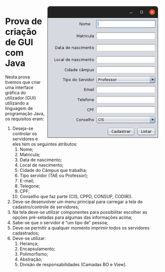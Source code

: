 <img align="right" src="https://raw.githubusercontent.com/raulpacheco2k/IFSC/main/Object-Oriented%20Programming/2021-08-31/Captura%20de%20tela%20de%202021-08-31%2023-03-50.png" />

# Prova de criação de GUI com Java
Nesta prova tivemos que criar uma interface gráfica do utilizador (GUI) utilizando a linguagem de programação Java, os requisitos eram:
1. Deseja-se controlar os servidores e eles tem os seguintes atríbutos: 
   1. Nome;
   2. Matricula;
   3. Data de nascimento;
   4. Local de nascimento;
   5. Cidade do Câmpus que trabalha;
   6. Tipo servidor (TAE ou Professor);
   7. E-mail;
   8. Telegone;
   9. CPF;
   10. Conselho que faz parte (CIS, CPPD, CONSUP, CODIR)).
3. Deve-se desenvolver um menu principal para carregar a tela de cadastro/controle de servidores;
4. Na tela deve-se utilizar componentes para possibilitar escolher as opções pré-setadas para algumas das informações acima;
5. Sabe-se que o servidor é “um tipo de” pessoa;
6. Deve-se permitir a qualquer momento imprimir todos os servidores cadastrados;
7. Deve-se utilizar:
   1. Herança;
   2. Encapsulamento;
   3. Polimorfismo;
   4. Abstração;
   5. Divisão de responsabilidades (Camadas BO e View).
